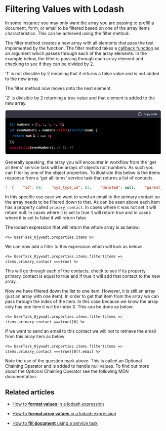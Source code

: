 # Filtering Values with Lodash

In some instance you may only want the array you are passing to prefill a document, form, or email to be filtered based on one of the array items characteristics. This can be achieved using the filter method.

The filter method creates a new array with all elements that pass the test implemented by the function. The filter method takes a [callback function](https://developer.mozilla.org/en-US/docs/Glossary/Callback_function) as an argument which passes through each of the array elements. In the example below, the filter is passing through each array element and checking to see if they can be divided by 2.

'1' is not divisible by 2 meaning that it returns a false value and is not added to the new array.

The filter method now moves onto the next element.

'2' is divisible by 2 returning a true value and that element is added to the new array.

![image-1674425777297.png](./downloaded_image_1705285662060.png)

Generally speaking, the array you will encounter in workflow from the 'get all items' service task will be arrays of objects not numbers. As such you can filter by one of the object properties. To illustrate this below is the items response from a 'get all items' service task that returns a list of contacts.

```JSON
[  {    "id": 69,    "sys_type_id": 81,    "deleted": null,    "parent_id": null,    "parent": null,    "parent$type": null,    "drive_id": null,    "folder_id": null,    "first_name": "Danny",    "member_id": null,    "member": null,    "member$type": null,    "business_id": 55,    "business": "Simpli",    "business$type": 13,    "last_name": "R",    "phone": "789",    "mobile_phone": "987",    "email": "Sample@simpli.org",    "full_name": "Danny R",    "role": "Key Stakeholder",    "primary_contact": true,    "__metadata": {      "type": "Contacts"    }  },  {    "id": 68,    "sys_type_id": 81,    "deleted": null,    "parent_id": null,    "parent": null,    "parent$type": null,    "drive_id": null,    "folder_id": null,    "first_name": "Tristan",    "member_id": null,    "member": null,    "member$type": null,    "business_id": 55,    "business": "Simpli",    "business$type": 13,    "last_name": "van",    "phone": "123",    "mobile_phone": "123",    "email": "Sample2@simpli.org",    "full_name": "Tristan",    "role": "CTO",    "primary_contact": null,    "__metadata": {      "type": "Contacts"    }  }]
```

In this specific use case we want to send an email to the primary contact so the array needs to be filtered down to that. As can be seen above each item has a property called `primary_contact`. In cases where it was not set it will return null. In cases where it is set to true it will return true and in cases where it is set to false it will return false.

The lodash expression that will return the whole array is as below:

`<%= UserTask_0jywadt.properties.items %>`

We can now add a filter to this expression which will look as below:

`<%= UserTask_0jywadt.properties.items.filter(items => items.primary_contact ===true) %>`

This will go through each of the contacts, check to see if its property primary\_contact is equal to true and if true it will add that contact to the new array.

Now we have filtered down the list to one item. However, it is still an array (just an array with one item). In order to get that item from the array we can pass through the index of the item. In this case because we know the array only has one item it will be index 0. This can be done as below:

`<%= UserTask_0jywadt.properties.items.filter(items => items.primary_contact ===true)[0] %>`

If we want to send an email to this contact we will not to retrieve the email from this array item as below:

`<%= UserTask_0jywadt.properties.items.filter(items => items.primary_contact ===true)[0]?.email %>`

Note the use of the question mark above. This is called an Optional Chaining Operator and is added to handle null values. To find out more about the Optional Chaining Operator see the following MDN documentation.

## Related articles

- [How to **format values** in a lodash expression](</docs/Rapid/4-Keyper Manual/3-Workflow/formatting-values-with-lodash/formatting-values-with-lodash.md>)

- [How to **format array values** in a lodash expression](</docs/Rapid/4-Keyper Manual/3-Workflow/formatting-arrays-with-lodash/formatting-arrays-with-lodash.md>)

- [How to **fill document** using a service task](</docs/Rapid/4-Keyper Manual/3-Workflow/8-tasks/service-task/fill-document/fill-document.md>)